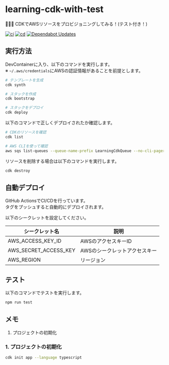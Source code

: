 # learning-cdk-with-test

📯📯📯 CDKでAWSリソースをプロビジョニングしてみる！(テスト付き！)  

[![ci](https://github.com/osawa-koki/learning-cdk-with-test/actions/workflows/ci.yml/badge.svg)](https://github.com/osawa-koki/learning-cdk-with-test/actions/workflows/ci.yml)
[![cd](https://github.com/osawa-koki/learning-cdk-with-test/actions/workflows/cd.yml/badge.svg)](https://github.com/osawa-koki/learning-cdk-with-test/actions/workflows/cd.yml)
[![Dependabot Updates](https://github.com/osawa-koki/learning-cdk-with-test/actions/workflows/dependabot/dependabot-updates/badge.svg)](https://github.com/osawa-koki/learning-cdk-with-test/actions/workflows/dependabot/dependabot-updates)

## 実行方法

DevContainerに入り、以下のコマンドを実行します。  
※ `~/.aws/credentials`にAWSの認証情報があることを前提とします。  

```bash
# テンプレートを生成
cdk synth

# スタックを作成
cdk bootstrap

# スタックをデプロイ
cdk deploy
```

以下のコマンドで正しくデプロイされたか確認します。  

```bash
# CDKのリソースを確認
cdk list

# AWS CLIを使って確認
aws sqs list-queues --queue-name-prefix LearningCdkQueue --no-cli-pager
```

リソースを削除する場合は以下のコマンドを実行します。  

```bash
cdk destroy
```

## 自動デプロイ

GitHub ActionsでCI/CDを行っています。  
タグをプッシュすると自動的にデプロイされます。  

以下のシークレットを設定してください。  

| シークレット名 | 説明 |
| --- | --- |
| AWS_ACCESS_KEY_ID | AWSのアクセスキーID |
| AWS_SECRET_ACCESS_KEY | AWSのシークレットアクセスキー |
| AWS_REGION | リージョン |

## テスト

以下のコマンドでテストを実行します。  

```bash
npm run test
```

## メモ

1. プロジェクトの初期化

### 1. プロジェクトの初期化

```bash
cdk init app --language typescript
```
